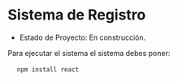 <h1> Sistema de Registro </h1>

- Estado de Proyecto: En construcción.

Para ejecutar el sistema el sistema debes poner:


` ` ` npm install react` ` ` 
